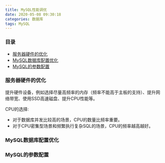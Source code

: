 ```yaml
---
title: MySQL性能调优
date: 2020-05-08 09:30:18
categories: 数据库
tags: MySQL
---
```



### 目录
  * [服务器硬件的优化](#服务器硬件的优化)
  * [MySQL数据库配置优化](#MySQL数据库配置优化)
  * [MySQL的参数配置](#MySQL的参数配置)

### 服务器硬件的优化
提升硬件设备，例如选择尽量高频率的内存（频率不能高于主板的支持）、提升网络带宽、使用SSD高速磁盘、提升CPU性能等。

CPU的选择:

- 对于数据库并发比较高的场景，CPU的数量比频率重要。
- 对于CPU密集型场景和频繁执行复杂SQL的场景，CPU的频率越高越好。

<!--more-->

### MySQL数据库配置优化

### MySQL的参数配置
